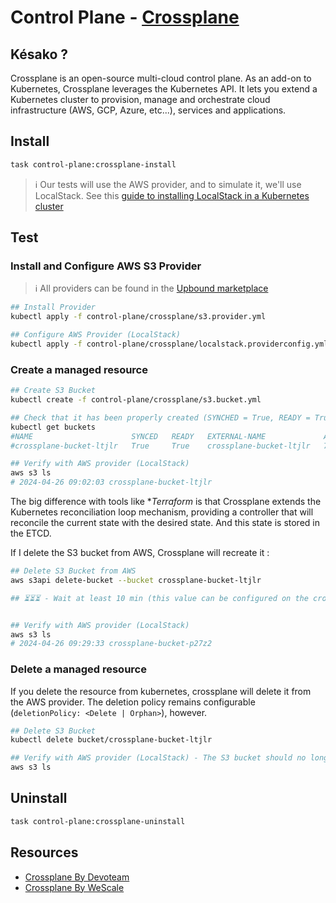 # Control Plane - [Crossplane][crossplane-doc]
## Késako ?
Crossplane is an open-source multi-cloud control plane. As an add-on to Kubernetes, Crossplane leverages the Kubernetes API. It lets you extend a Kubernetes cluster to provision, manage and orchestrate cloud infrastructure (AWS, GCP, Azure, etc...), services and applications.

## Install
```bash
task control-plane:crossplane-install
```

> ℹ️ Our tests will use the AWS provider, and to simulate it, we'll use LocalStack. See this [guide to installing LocalStack in a Kubernetes cluster](../aws/INSTALL.md)

## Test

### Install and Configure AWS S3 Provider

> ℹ️ All providers can be found in the [Upbound marketplace][upbound-marketplace]

```bash
## Install Provider
kubectl apply -f control-plane/crossplane/s3.provider.yml

## Configure AWS Provider (LocalStack)
kubectl apply -f control-plane/crossplane/localstack.providerconfig.yml
```

### Create a managed resource

```bash
## Create S3 Bucket
kubectl create -f control-plane/crossplane/s3.bucket.yml

## Check that it has been properly created (SYNCHED = True, READY = True)
kubectl get buckets
#NAME                      SYNCED   READY   EXTERNAL-NAME             AGE
#crossplane-bucket-ltjlr   True     True    crossplane-bucket-ltjlr   77s

## Verify with AWS provider (LocalStack)
aws s3 ls
# 2024-04-26 09:02:03 crossplane-bucket-ltjlr
```

The big difference with tools like **Terraform* is that Crossplane extends the Kubernetes reconciliation loop mechanism, providing a controller that will reconcile the current state with the desired state. And this state is stored in the ETCD.

If I delete the S3 bucket from AWS, Crossplane will recreate it :

```bash
## Delete S3 Bucket from AWS
aws s3api delete-bucket --bucket crossplane-bucket-ltjlr

## ⏳⏳⏳ - Wait at least 10 min (this value can be configured on the crossplane controller)


## Verify with AWS provider (LocalStack)
aws s3 ls
# 2024-04-26 09:29:33 crossplane-bucket-p27z2
```

### Delete a managed resource

If you delete the resource from kubernetes, crossplane will delete it from the AWS provider. The deletion policy remains configurable (`deletionPolicy: <Delete | Orphan>`), however.

```bash
## Delete S3 Bucket
kubectl delete bucket/crossplane-bucket-ltjlr

## Verify with AWS provider (LocalStack) - The S3 bucket should no longer be present
aws s3 ls
```

## Uninstall

```bash
task control-plane:crossplane-uninstall
```

## Resources

- [Crossplane By Devoteam][crossplane-blog-devoteam]
- [Crossplane By WeScale][crossplane-blog-wescale]

<!-- Links -->
[crossplane-blog-devoteam]: https://france.devoteam.com/paroles-dexperts/crossplane/
[crossplane-blog-wescale]: https://blog.wescale.fr/infra-as-code-depuis-kubernetes-avec-crossplane
[upbound-marketplace]: https://marketplace.upbound.io/
[crossplane-doc]:https://www.crossplane.io/
